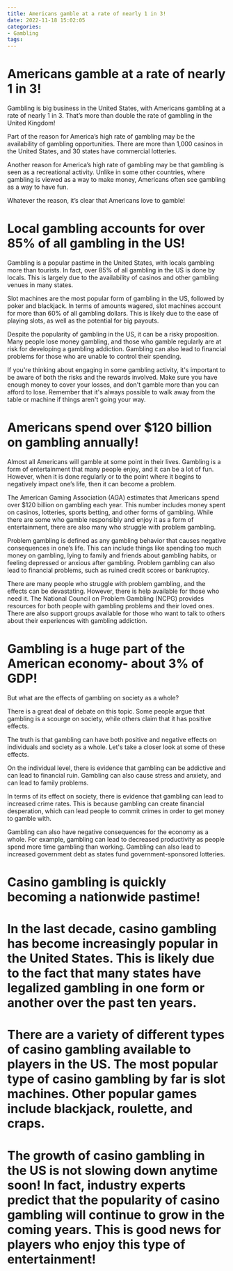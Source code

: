 ```yaml
---
title: Americans gamble at a rate of nearly 1 in 3!
date: 2022-11-18 15:02:05
categories:
- Gambling
tags:
---
```



#  Americans gamble at a rate of nearly 1 in 3!

Gambling is big business in the United States, with Americans gambling at a rate of nearly 1 in 3. That’s more than double the rate of gambling in the United Kingdom!

Part of the reason for America’s high rate of gambling may be the availability of gambling opportunities. There are more than 1,000 casinos in the United States, and 30 states have commercial lotteries.

Another reason for America’s high rate of gambling may be that gambling is seen as a recreational activity. Unlike in some other countries, where gambling is viewed as a way to make money, Americans often see gambling as a way to have fun.

Whatever the reason, it’s clear that Americans love to gamble!

#  Local gambling accounts for over 85% of all gambling in the US!

Gambling is a popular pastime in the United States, with locals gambling more than tourists. In fact, over 85% of all gambling in the US is done by locals. This is largely due to the availability of casinos and other gambling venues in many states.

Slot machines are the most popular form of gambling in the US, followed by poker and blackjack. In terms of amounts wagered, slot machines account for more than 60% of all gambling dollars. This is likely due to the ease of playing slots, as well as the potential for big payouts.

Despite the popularity of gambling in the US, it can be a risky proposition. Many people lose money gambling, and those who gamble regularly are at risk for developing a gambling addiction. Gambling can also lead to financial problems for those who are unable to control their spending.

If you're thinking about engaging in some gambling activity, it's important to be aware of both the risks and the rewards involved. Make sure you have enough money to cover your losses, and don't gamble more than you can afford to lose. Remember that it's always possible to walk away from the table or machine if things aren't going your way.

#  Americans spend over $120 billion on gambling annually!

Almost all Americans will gamble at some point in their lives. Gambling is a form of entertainment that many people enjoy, and it can be a lot of fun. However, when it is done regularly or to the point where it begins to negatively impact one’s life, then it can become a problem.

The American Gaming Association (AGA) estimates that Americans spend over $120 billion on gambling each year. This number includes money spent on casinos, lotteries, sports betting, and other forms of gambling. While there are some who gamble responsibly and enjoy it as a form of entertainment, there are also many who struggle with problem gambling.

Problem gambling is defined as any gambling behavior that causes negative consequences in one’s life. This can include things like spending too much money on gambling, lying to family and friends about gambling habits, or feeling depressed or anxious after gambling. Problem gambling can also lead to financial problems, such as ruined credit scores or bankruptcy.

There are many people who struggle with problem gambling, and the effects can be devastating. However, there is help available for those who need it. The National Council on Problem Gambling (NCPG) provides resources for both people with gambling problems and their loved ones. There are also support groups available for those who want to talk to others about their experiences with gambling addiction.

#  Gambling is a huge part of the American economy- about 3% of GDP!

But what are the effects of gambling on society as a whole?

There is a great deal of debate on this topic. Some people argue that gambling is a scourge on society, while others claim that it has positive effects.

The truth is that gambling can have both positive and negative effects on individuals and society as a whole. Let's take a closer look at some of these effects.

On the individual level, there is evidence that gambling can be addictive and can lead to financial ruin. Gambling can also cause stress and anxiety, and can lead to family problems.

In terms of its effect on society, there is evidence that gambling can lead to increased crime rates. This is because gambling can create financial desperation, which can lead people to commit crimes in order to get money to gamble with.

Gambling can also have negative consequences for the economy as a whole. For example, gambling can lead to decreased productivity as people spend more time gambling than working. Gambling can also lead to increased government debt as states fund government-sponsored lotteries.

#  Casino gambling is quickly becoming a nationwide pastime!

# In the last decade, casino gambling has become increasingly popular in the United States. This is likely due to the fact that many states have legalized gambling in one form or another over the past ten years.

# There are a variety of different types of casino gambling available to players in the US. The most popular type of casino gambling by far is slot machines. Other popular games include blackjack, roulette, and craps.

# The growth of casino gambling in the US is not slowing down anytime soon! In fact, industry experts predict that the popularity of casino gambling will continue to grow in the coming years. This is good news for players who enjoy this type of entertainment!